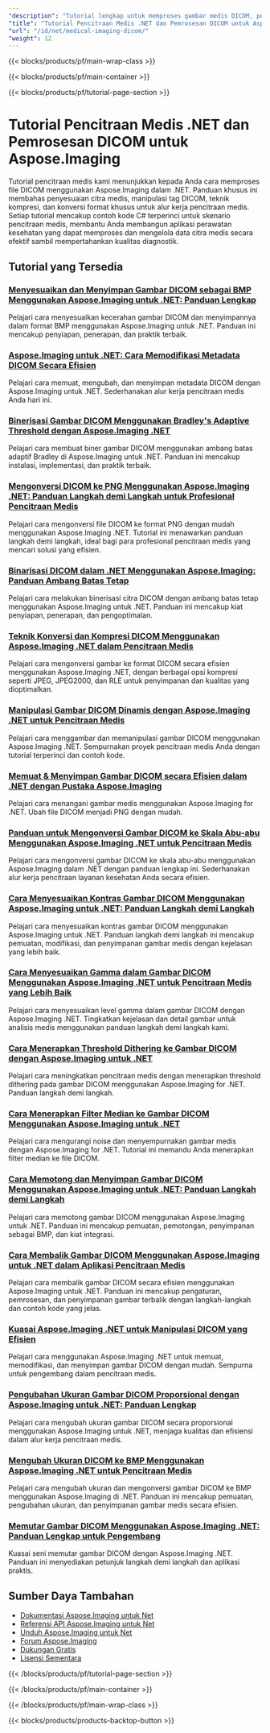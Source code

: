 ```yaml
---
"description": "Tutorial lengkap untuk memproses gambar medis DICOM, penyesuaian, dan operasi pencitraan medis khusus dengan Aspose.Imaging untuk .NET."
"title": "Tutorial Pencitraan Medis .NET dan Pemrosesan DICOM untuk Aspose.Imaging"
"url": "/id/net/medical-imaging-dicom/"
"weight": 12
---
```


{{< blocks/products/pf/main-wrap-class >}}

{{< blocks/products/pf/main-container >}}

{{< blocks/products/pf/tutorial-page-section >}}
# Tutorial Pencitraan Medis .NET dan Pemrosesan DICOM untuk Aspose.Imaging

Tutorial pencitraan medis kami menunjukkan kepada Anda cara memproses file DICOM menggunakan Aspose.Imaging dalam .NET. Panduan khusus ini membahas penyesuaian citra medis, manipulasi tag DICOM, teknik kompresi, dan konversi format khusus untuk alur kerja pencitraan medis. Setiap tutorial mencakup contoh kode C# terperinci untuk skenario pencitraan medis, membantu Anda membangun aplikasi perawatan kesehatan yang dapat memproses dan mengelola data citra medis secara efektif sambil mempertahankan kualitas diagnostik.

## Tutorial yang Tersedia

### [Menyesuaikan dan Menyimpan Gambar DICOM sebagai BMP Menggunakan Aspose.Imaging untuk .NET: Panduan Lengkap](./adjust-dicom-brightness-save-as-bmp-aspose-imaging-net/)
Pelajari cara menyesuaikan kecerahan gambar DICOM dan menyimpannya dalam format BMP menggunakan Aspose.Imaging untuk .NET. Panduan ini mencakup penyiapan, penerapan, dan praktik terbaik.

### [Aspose.Imaging untuk .NET: Cara Memodifikasi Metadata DICOM Secara Efisien](./aspose-imaging-dotnet-modify-dicom-metadata/)
Pelajari cara memuat, mengubah, dan menyimpan metadata DICOM dengan Aspose.Imaging untuk .NET. Sederhanakan alur kerja pencitraan medis Anda hari ini.

### [Binerisasi Gambar DICOM Menggunakan Bradley's Adaptive Threshold dengan Aspose.Imaging .NET](./dicom-binarization-bradleys-adaptive-threshold-aspose-imaging-net/)
Pelajari cara membuat biner gambar DICOM menggunakan ambang batas adaptif Bradley di Aspose.Imaging untuk .NET. Panduan ini mencakup instalasi, implementasi, dan praktik terbaik.

### [Mengonversi DICOM ke PNG Menggunakan Aspose.Imaging .NET: Panduan Langkah demi Langkah untuk Profesional Pencitraan Medis](./convert-dicom-to-png-aspose-imaging-net-tutorial/)
Pelajari cara mengonversi file DICOM ke format PNG dengan mudah menggunakan Aspose.Imaging .NET. Tutorial ini menawarkan panduan langkah demi langkah, ideal bagi para profesional pencitraan medis yang mencari solusi yang efisien.

### [Binarisasi DICOM dalam .NET Menggunakan Aspose.Imaging: Panduan Ambang Batas Tetap](./dicom-binarization-fixed-threshold-aspose-imaging-dotnet/)
Pelajari cara melakukan binerisasi citra DICOM dengan ambang batas tetap menggunakan Aspose.Imaging untuk .NET. Panduan ini mencakup kiat penyiapan, penerapan, dan pengoptimalan.

### [Teknik Konversi dan Kompresi DICOM Menggunakan Aspose.Imaging .NET dalam Pencitraan Medis](./dicom-conversion-compression-aspose-imaging-dotnet/)
Pelajari cara mengonversi gambar ke format DICOM secara efisien menggunakan Aspose.Imaging .NET, dengan berbagai opsi kompresi seperti JPEG, JPEG2000, dan RLE untuk penyimpanan dan kualitas yang dioptimalkan.

### [Manipulasi Gambar DICOM Dinamis dengan Aspose.Imaging .NET untuk Pencitraan Medis](./dynamic-dicom-image-manipulation-aspose-imaging-net/)
Pelajari cara menggambar dan memanipulasi gambar DICOM menggunakan Aspose.Imaging .NET. Sempurnakan proyek pencitraan medis Anda dengan tutorial terperinci dan contoh kode.

### [Memuat & Menyimpan Gambar DICOM secara Efisien dalam .NET dengan Pustaka Aspose.Imaging](./load-save-dicom-images-aspose-imaging-net/)
Pelajari cara menangani gambar medis menggunakan Aspose.Imaging for .NET. Ubah file DICOM menjadi PNG dengan mudah.

### [Panduan untuk Mengonversi Gambar DICOM ke Skala Abu-abu Menggunakan Aspose.Imaging .NET untuk Pencitraan Medis](./convert-dicom-images-to-grayscale-using-aspose-imaging-net/)
Pelajari cara mengonversi gambar DICOM ke skala abu-abu menggunakan Aspose.Imaging dalam .NET dengan panduan lengkap ini. Sederhanakan alur kerja pencitraan layanan kesehatan Anda secara efisien.

### [Cara Menyesuaikan Kontras Gambar DICOM Menggunakan Aspose.Imaging untuk .NET: Panduan Langkah demi Langkah](./adjust-dicom-image-contrast-aspose-imaging-net/)
Pelajari cara menyesuaikan kontras gambar DICOM menggunakan Aspose.Imaging untuk .NET. Panduan langkah demi langkah ini mencakup pemuatan, modifikasi, dan penyimpanan gambar medis dengan kejelasan yang lebih baik.

### [Cara Menyesuaikan Gamma dalam Gambar DICOM Menggunakan Aspose.Imaging .NET untuk Pencitraan Medis yang Lebih Baik](./adjust-gamma-dicom-aspose-imaging-dotnet/)
Pelajari cara menyesuaikan level gamma dalam gambar DICOM dengan Aspose.Imaging .NET. Tingkatkan kejelasan dan detail gambar untuk analisis medis menggunakan panduan langkah demi langkah kami.

### [Cara Menerapkan Threshold Dithering ke Gambar DICOM dengan Aspose.Imaging untuk .NET](./apply-threshold-dithering-dicom-images-aspose-imaging-net/)
Pelajari cara meningkatkan pencitraan medis dengan menerapkan threshold dithering pada gambar DICOM menggunakan Aspose.Imaging for .NET. Panduan langkah demi langkah.

### [Cara Menerapkan Filter Median ke Gambar DICOM Menggunakan Aspose.Imaging untuk .NET](./apply-median-filter-dicom-image-aspose-imaging-net/)
Pelajari cara mengurangi noise dan menyempurnakan gambar medis dengan Aspose.Imaging for .NET. Tutorial ini memandu Anda menerapkan filter median ke file DICOM.

### [Cara Memotong dan Menyimpan Gambar DICOM Menggunakan Aspose.Imaging untuk .NET: Panduan Langkah demi Langkah](./crop-save-dicom-images-aspose-imaging-net/)
Pelajari cara memotong gambar DICOM menggunakan Aspose.Imaging untuk .NET. Panduan ini mencakup pemuatan, pemotongan, penyimpanan sebagai BMP, dan kiat integrasi.

### [Cara Membalik Gambar DICOM Menggunakan Aspose.Imaging untuk .NET dalam Aplikasi Pencitraan Medis](./flip-dicom-images-using-aspose-imaging-for-net/)
Pelajari cara membalik gambar DICOM secara efisien menggunakan Aspose.Imaging untuk .NET. Panduan ini mencakup pengaturan, pemrosesan, dan penyimpanan gambar terbalik dengan langkah-langkah dan contoh kode yang jelas.

### [Kuasai Aspose.Imaging .NET untuk Manipulasi DICOM yang Efisien](./aspose-imaging-net-dicom-manipulation-guide/)
Pelajari cara menggunakan Aspose.Imaging .NET untuk memuat, memodifikasi, dan menyimpan gambar DICOM dengan mudah. Sempurna untuk pengembang dalam pencitraan medis.

### [Pengubahan Ukuran Gambar DICOM Proporsional dengan Aspose.Imaging untuk .NET: Panduan Lengkap](./resize-dicom-images-proportionally-aspose-imaging-net/)
Pelajari cara mengubah ukuran gambar DICOM secara proporsional menggunakan Aspose.Imaging untuk .NET, menjaga kualitas dan efisiensi dalam alur kerja pencitraan medis.

### [Mengubah Ukuran DICOM ke BMP Menggunakan Aspose.Imaging .NET untuk Pencitraan Medis](./resize-dicom-bmp-aspose-imaging-net/)
Pelajari cara mengubah ukuran dan mengonversi gambar DICOM ke BMP menggunakan Aspose.Imaging di .NET. Panduan ini mencakup pemuatan, pengubahan ukuran, dan penyimpanan gambar medis secara efisien.

### [Memutar Gambar DICOM Menggunakan Aspose.Imaging .NET: Panduan Lengkap untuk Pengembang](./rotate-dicom-images-aspose-imaging-net/)
Kuasai seni memutar gambar DICOM dengan Aspose.Imaging .NET. Panduan ini menyediakan petunjuk langkah demi langkah dan aplikasi praktis.

## Sumber Daya Tambahan

- [Dokumentasi Aspose.Imaging untuk Net](https://docs.aspose.com/imaging/net/)
- [Referensi API Aspose.Imaging untuk Net](https://reference.aspose.com/imaging/net/)
- [Unduh Aspose.Imaging untuk Net](https://releases.aspose.com/imaging/net/)
- [Forum Aspose.Imaging](https://forum.aspose.com/c/imaging)
- [Dukungan Gratis](https://forum.aspose.com/)
- [Lisensi Sementara](https://purchase.aspose.com/temporary-license/)

{{< /blocks/products/pf/tutorial-page-section >}}

{{< /blocks/products/pf/main-container >}}

{{< /blocks/products/pf/main-wrap-class >}}

{{< blocks/products/products-backtop-button >}}